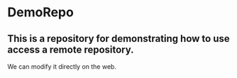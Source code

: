 # DemoRepo
## This is a repository for demonstrating how to use access a remote repository.

We can modify it directly on the web.
